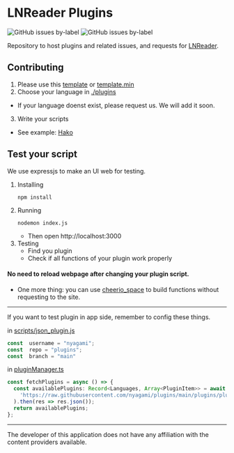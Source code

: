 
  
# LNReader Plugins

<p>
  <img alt="GitHub issues by-label" src="https://img.shields.io/github/issues/lnreader/lnreader-sources/Source%20Request?color=success&label=source%20requests">
  <img alt="GitHub issues by-label" src="https://img.shields.io/github/issues/lnreader/lnreader-sources/Bug?color=red&label=bugs">
</p>

Repository to host plugins and related issues, and requests for [LNReader](https://github.com/LNReader/lnreader).

## Contributing

1. Please use this [template](./template.js) or [template.min](./template.min.js)
2. Choose your language in [./plugins](./plugins)
+ If your language doenst exist, please request us. We will add it soon.
3. Write your scripts
+ See example: [Hako](./plugins/vietnamese/LNHako.js)

## Test your script
We use expressjs to make an UI web for testing.
1. Installing
	```
	npm install
	```
2. Running
	```
	nodemon index.js
	```
	+ Then open http://localhost:3000
3. Testing
	+ Find you plugin
	+ Check if all functions of your plugin work properly
####  No need to reload webpage after changing your plugin script. 
- One more thing: you can use [cheerio_space](./cheerio_space) to build functions without requesting to the site.
----------

 If you want to test plugin in app side, remember to config these things.

in [scripts/json_plugin.js](./script/json_plugins.js)
```ts
const  username = "nyagami";
const  repo = "plugins";
const  branch = "main"
```

in [pluginManager.ts](https://github.com/nyagami/lnreader/blob/install_sources/src/plugins/pluginManager.ts)
```ts
const fetchPlugins = async () => {
  const availablePlugins: Record<Languages, Array<PluginItem>> = await fetch(
    'https://raw.githubusercontent.com/nyagami/plugins/main/plugins/plugins.min.json',
  ).then(res => res.json());
  return availablePlugins;
};
```

----------
The developer of this application does not have any affiliation with the content providers available.

